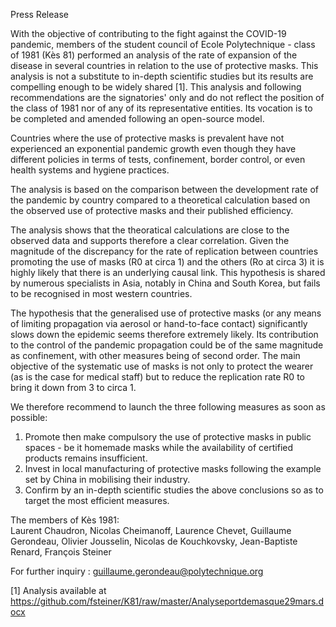 Press Release

With the objective of contributing to the fight against the COVID-19 pandemic, members of the student council of Ecole Polytechnique - class of 1981 (Kès 81)  performed an analysis of the rate of expansion of the disease in several countries in relation to the use of protective masks. This analysis is not a substitute to in-depth scientific studies but its results are compelling enough to be widely shared [1].
This analysis and following recommendations are the signatories' only and do not reflect the position of the class of 1981 nor of any of its representative entities. Its vocation is to be completed and amended following an open-source model.

Countries where the use of protective masks is prevalent have not experienced an exponential pandemic growth even though they have different policies in terms of tests, confinement, border control, or even health systems and hygiene practices.

The analysis is based on the comparison between the development rate of the pandemic by country compared to a theoretical calculation based on the observed use of protective masks and their published efficiency.

The analysis shows that the theoratical calculations are close to the observed data and supports therefore a clear correlation. Given the magnitude of the discrepancy for the rate of replication between countries promoting the use of masks (R0 at circa 1) and the others (Ro at circa 3) it is highly likely that there is an underlying causal link. This hypothesis is shared by numerous specialists in Asia, notably in China and South Korea, but fails to be recognised in most western countries.

The hypothesis that the generalised use of protective masks (or any means of limiting propagation via aerosol or hand-to-face contact) significantly slows down the epidemic seems therefore extremely likely. Its contribution to the control of the pandemic propagation could be of the same magnitude as confinement, with other measures being of second order. The main objective of the systematic use of masks is not only to protect the wearer (as is the case for medical staff) but to reduce the replication rate R0 to bring it down from 3 to circa 1.

We therefore recommend to launch the three following measures as soon as possible:
1. Promote then make compulsory the use of protective masks in public spaces - be it homemade masks while the availability of certified products remains insufficient.
2. Invest in local manufacturing of protective masks following the example set by China in mobilising their industry.
3. Confirm by an in-depth scientific studies the above conclusions so as to target the most efficient measures.

The members of Kès 1981:  
Laurent Chaudron, Nicolas Cheimanoff, Laurence Chevet, Guillaume Gerondeau, Olivier Jousselin, Nicolas de Kouchkovsky, Jean-Baptiste Renard, François Steiner

For further inquiry : guillaume.gerondeau@polytechnique.org

[1] Analysis available at https://github.com/fsteiner/K81/raw/master/Analyseportdemasque29mars.docx
